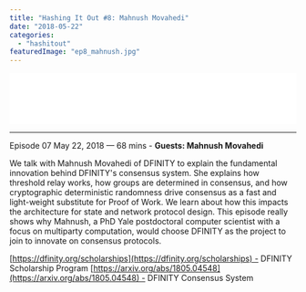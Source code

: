 ```yaml
---
title: "Hashing It Out #8: Mahnush Movahedi"
date: "2018-05-22"
categories: 
  - "hashitout"
featuredImage: "ep8_mahnush.jpg"
---
```


<iframe style="border: none;" src="//html5-player.libsyn.com/embed/episode/id/6620540/height/90/theme/custom/autoplay/no/autonext/no/thumbnail/yes/preload/no/no_addthis/no/direction/backward/render-playlist/no/custom-color/87A93A/" width="100%" height="90" scrolling="no" allowfullscreen="allowfullscreen"></iframe>

* * *

 Episode 07 May 22, 2018 — 68 mins - **Guests: Mahnush Movahedi**

We talk with Mahnush Movahedi of DFINITY to explain the fundamental innovation behind DFINITY's consensus system. She explains how threshold relay works, how groups are determined in consensus, and how cryptographic deterministic randomness drive consensus as a fast and light-weight substitute for Proof of Work. We learn about how this impacts the architecture for state and network protocol design. This episode really shows why Mahnush, a PhD Yale postdoctoral computer scientist with a focus on multiparty computation, would choose DFINITY as the project to join to innovate on consensus protocols.

[https://dfinity.org/scholarships](https://dfinity.org/scholarships) - DFINITY Scholarship Program [https://arxiv.org/abs/1805.04548](https://arxiv.org/abs/1805.04548) - DFINITY Consensus System

